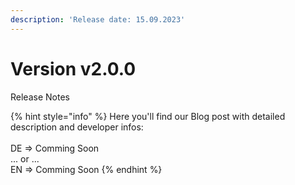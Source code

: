 ```yaml
---
description: 'Release date: 15.09.2023'
---
```


# Version v2.0.0

Release Notes

{% hint style="info" %}
Here you'll find our Blog post with detailed description and developer infos: \
\
DE => Comming Soon\
... or ... \
EN => Comming Soon
{% endhint %}
